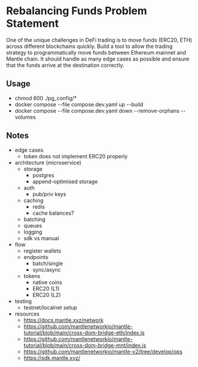# Rebalancing Funds Problem Statement

One of the unique challenges in DeFi trading is to move funds (ERC20, ETH)
across different blockchains quickly.
Build a tool to allow the trading strategy to programmatically move funds
between Ethereum mainnet and Mantle chain.
It should handle as many edge cases as possible and ensure that the funds arrive
at the destination correctly.

## Usage

- chmod 600 ./pg_config/*
- docker compose --file compose.dev.yaml up --build
- docker compose --file compose.dev.yaml down --remove-orphans --volumes

## Notes

- edge cases
  - token does not implement ERC20 properly
- architecture (microservice)
  - storage
    - postgres
    - append-optimised storage
  - auth
    - pub/priv keys
  - caching
    - redis
    - cache balances?
  - batching
  - queues
  - logging
  - sdk vs manual
- flow
  - register wallets
  - endpoints
    - batch/single
    - sync/async
  - tokens
    - native coins
    - ERC20 (L1)
    - ERC20 (L2)
- testing
  - testnet/localnet setup
- resources
  - <https://docs.mantle.xyz/network>
  - <https://github.com/mantlenetworkio/mantle-tutorial/blob/main/cross-dom-bridge-eth/index.js>
  - <https://github.com/mantlenetworkio/mantle-tutorial/blob/main/cross-dom-bridge-mnt/index.js>
  - <https://github.com/mantlenetworkio/mantle-v2/tree/develop/ops>
  - <https://sdk.mantle.xyz/>
